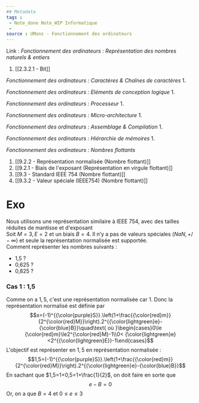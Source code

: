 ```yaml
---
## Metadata
tags : 
 - Note_done Note_WIP Informatique
 - 
source : UMons - Fonctionnement des ordinateurs
---
```


Link :
_Fonctionnement des ordinateurs : Représentation des nombres naturels & entiers_
1. [[2.3.2.1 - Bit]]

_Fonctionnement des ordinateurs : Caractères & Chaînes de caractères_
1.

_Fonctionnement des ordinateurs : Eléments de conception logique_
1.

_Fonctionnement des ordinateurs : Processeur_
1.

_Fonctionnement des ordinateurs : Micro-architecture_
1.

_Fonctionnement des ordinateurs : Assemblage & Compilation_
1.

_Fonctionnement des ordinateurs : Hiérarchie de mémoires_
1.

_Fonctionnement des ordinateurs : Nombres flottants_
1. [[9.2.2 - Représentation normalisée (Nombre flottant)]]
2. [[9.2.1 - Biais de l'exposant (Représentation en virgule flottant)]]
3. [[9.3 - Standard IEEE 754 (Nombre flottant)]]
4. [[9.3.2 - Valeur spéciale (IEEE754) (Nombre flottant)]]

# Exo
Nous utilisons une représentation similaire à IEEE 754, avec des tailles réduites de mantisse et d'exposant
\
Soit $M=3, E=2$ et un biais $B=4$. Il n’y a pas de valeurs spéciales ($NaN, +/- ∞$) et seule la représentation normalisée est supportée. 
\
Comment représenter les nombres suivants :
- 1,5 ?
- 0,625 ?
- 0,825 ?

### Cas 1 : 1,5
Comme on a $1,5$, c'est une représentation normalisée car $1$. Donc la représentation normalisé est définie par $$x=(-1)^{{\color{purple}S}}.\left(1+\frac{{\color{red}m}}{2^{\color{red}M}}\right).2^{{\color{lightgreen}e}-{\color{blue}B}}\quad\text{ où }\begin{cases}0\le {\color{red}m}\le2^{\color{red}M}-1\\0< {\color{lightgreen}e}<2^{{\color{lightgreen}E}}-1\end{cases}$$ L'objectif est représenter en $1,5$ en représentation normalisée : $$1,5=(-1)^{{\color{purple}S}}.\left(1+\frac{{\color{red}m}}{2^{\color{red}M}}\right).2^{{\color{lightgreen}e}-{\color{blue}B}}$$ En sachant que $1,5=1+0,5=1+\frac{1}{2}$, on doit faire en sorte que $$e-B=0$$ Or, on a que $B=4$ et $0\le e\le 3$ 